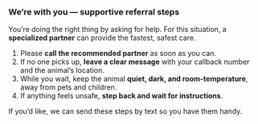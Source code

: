 ### We’re with you — supportive referral steps

You’re doing the right thing by asking for help. For this situation, a **specialized partner** can provide the fastest, safest care.

1) Please **call the recommended partner** as soon as you can.  
2) If no one picks up, **leave a clear message** with your callback number and the animal’s location.  
3) While you wait, keep the animal **quiet, dark, and room-temperature**, away from pets and children.  
4) If anything feels unsafe, **step back and wait for instructions**.

If you’d like, we can send these steps by text so you have them handy.
